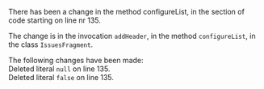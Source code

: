 There has been a change in the method configureList, in the section of code starting on line nr 135.
  
The change is in the invocation ```addHeader```, in the method ```configureList```, in the class ```IssuesFragment```.
  
The following changes have been made:  
Deleted literal ```null``` on line 135.  
Deleted literal ```false``` on line 135.  
